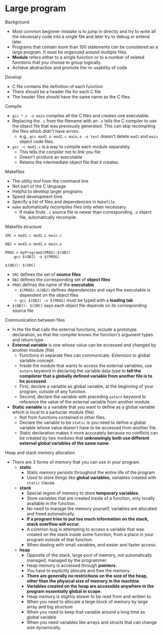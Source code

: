 # Large program

Background
- Most common beginner mistake is to jump in directly and try to write all the necessary code into a single file and later try to debug or extend later.
- Programs that contain more than 100 statements can be considered as a large program. It must be organized around multiple files.
- **Module** refers either to a single function or to a number of related functions that you choose to group logically.
- Achieve abstraction and promote the re-usability of code

Develop
- C file contains the definition of each function
- There should be a header file for each C file
- The header files should have the same name as the C files.

Compile
- `gcc *.c -o main` compiles all the C files and creates one executable.
- Replacing the `.c` from the filename with an `.o` tells the C compiler to use the object file that was previously generated. This can skip recompiling the files which didn't have errors.
  - e.g., `gcc mod1.o mod2.c main.o -o test` doesn't delete `mod1` and `main` object code files.
- `gcc -c mod1.c` is a way to compile each module separately.
  - This tells the compiler not to link you file
  - Doesn't produce an executable
  - Retains the intermediate object file that it creates.

Makefiles
- The utility tool from the command line
- Not part of the C language
- Helpful to develop larger programs
- Speed development time
- Specify a list of files and dependencies in `Makefile`.
- `make` automatically recompiles files only when necessary.
  - If make finds `.c` source file ie newer than corresponding `.o` object file, automatically recompile

Makefile structure
```
SRC = mod1.c mod2.c main.c

OBJ = mod1.o mod2.o main.o

PROG = myProgram$(PROG):$(OBJ)
    gcc $(OBJ) -o $(PROG)

$(OBJ): $(SRC)
```

- `SRC` defines the set of **source files**
- `OBJ` defines the corresponding set of **object files**
- `PROG` defines the name of the **executable**
  - `$(PROG):$(OBJ)` defines dependencies and says the executable is dependent on the object files
  - `gcc $(OBJ) -o $(PROG)` must be typed with a **leading tab**
- `$(OBJ): $(SRC)` says each object file depends on its corresponding source file

Communication between files
- In the file that calls the external functions, include a prototype declaration, so that the compiler knows the function's argument types and return type.
- **External variable** is one whose value can be accessed and changed by another module (file)
  - Functions in separate files can communicate. Extension to global variable concept.
  - Inside the module that wants to access the external variables, use `extern` keyword in declaring the variable data type to **tell the compileter that a globally defined variable from another file is to be accessed**.
  - First, declare a variable as global variable, at the beginning of your program, outside of any function.
  - Second, declare the variable with preceding `extern` keyword to reference the value of the external variable from another module.
- **Static variable** is a variable that you want to define as a global variable which is local to a partuclar module (file)
  - Not from functions contained in other files.
  - Declare the variable to be `static` is you need to define a global variable whose value doesn't have to be accessed from another file.
  - Static declaration makes it more accurately because no conflicts can be created by two modules that **unknowingly both use different external global variables of the same name**.

Heap and stack memory allocation
- There are 3 forms of memory that you can use in your program
  - **static**
    - Static memory persists throughout the entire life of the program
    - Used to store things like **global variables**, variables created with `static` clause.
  - **stack**
    - Special region of memory to store **temporary variables**.
    - Store variables that are created inside of a function, only locally available in the function.
    - No need to manage the memory yourself, variables are allocated and freed automatically.
    - **If a program tries to put too much information on the stack, stack overflow will occur**.
    - A common bug is attempting to access a variable that was created on the stack inside some function, from a place in your program outside of that function.
    - When dealing with small variables, and easier and faster access.
  - **heap**
    - Opposite of the stack, large pool of memory, not automatically managed, managed by the programmer.
    - Heap memory is accessed through **pointers**.
    - You have to explicitly allocate and free the memory.
    - **There are generally no restrictions on the size of the heap, other than the physical size of memory in the machine**.
    - **Variables created on the heap are accessible anywhere in the program essentially global in scope**.
    - Heap memory is slightly slower to be read from and written to.
    - When you need to allocate a large block of memory by large array and big structure
    - When you need to keep that variable around a long time as global variable
    - When you need variables like arrays and structs that can change size dynamically.

